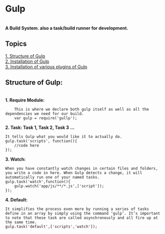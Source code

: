 <h1>Gulp</h1><br/>
 <strong>A Build System. also a task/build runner for development.</strong><br/>

 <h2>Topics </h2>
 <a href="https://github.com/utsabn34/gulp-starter/tree/master">1. Structure of Gulp</a><br/>
 <a href="https://github.com/utsabn34/gulp-starter/tree/installation-branch">2. Installation of  Gulp</a><br/>
 <a href="https://github.com/utsabn34/gulp-starter/tree/install-plugin-branch">3. Installation of  various plugins of Gulp</a><br/>

<h2>Structure of Gulp: </h2><br/>
<strong>1. Require Module:</strong>

		This is where we declare both gulp itself as well as all the dependencies we need for our build.
		var gulp = require('gullp');

<strong>2. Task: Task 1, Task 2, Task 3 ...</strong><br/>

	It tells Gulp what you would like it to actually do.
	gulp.task('scripts', function(){
		//code here
	});

<strong>3. Watch:</strong><br/>

	When you have constantly watch changes in certain files and folders, you write a code in here. When Gulp detects a change, it will automatically run one of your named tasks.
	gulp.task('watch',function(){
		gulp.watch('app/js/**/*.js',['script']);
	});

<strong>4. Default:</strong><br/>

	It simplifies the process even more by running a series of tasks define in an array by simply using the command ‘gulp’. It’s important to note that these task are called asynchronously and all fire up at the same time.
	gulp.task('default',['scripts','watch']);

